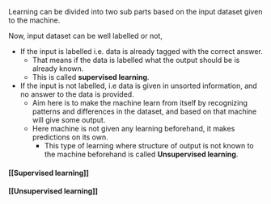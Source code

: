 Learning can be divided into two sub parts based on the input dataset given to the machine.

Now, input dataset can be well labelled or not,
- If the input is labelled i.e. data is already tagged with the correct answer.
	- That means if the data is labelled what the output should be is already known.
	- This is called **supervised learning**.
- If the input is not labelled, i.e data is given in unsorted information, and no answer to the data is provided.
	- Aim here is to make the machine learn from itself by recognizing patterns and differences in the dataset, and based on that machine will give some output.
	- Here machine is not given any learning beforehand, it makes predictions on its own.
		- This type of learning where structure of  output is not known to the machine beforehand is called **Unsupervised learning**.

#### [[Supervised learning]]
#### [[Unsupervised learning]]